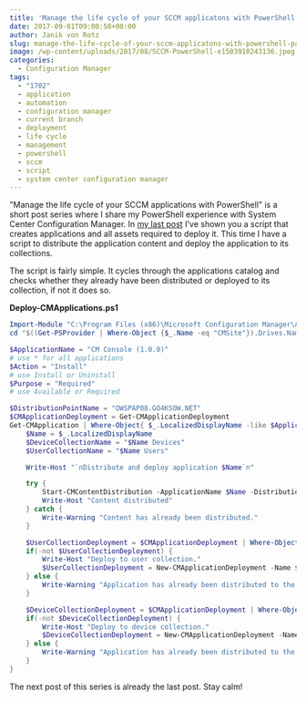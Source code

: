 ```yaml
---
title: 'Manage the life cycle of your SCCM applicatons with PowerShell - Part 3 Deploy Applications'
date: 2017-09-01T09:00:58+00:00
author: Janik von Rotz
slug: manage-the-life-cycle-of-your-sccm-applicatons-with-powershell-part-3-deploy-applications
image: /wp-content/uploads/2017/08/SCCM-PowerShell-e1503910243136.jpeg
categories:
  - Configuration Manager
tags:
  - "1702"
  - application
  - automation
  - configuration manager
  - current branch
  - deployment
  - life cycle
  - management
  - powershell
  - sccm
  - script
  - system center configuration manager
---
```

"Manage the life cycle of your SCCM applications with PowerShell" is a short post series where I share my PowerShell experience with System Center Configuration Manager. In [my last post](https://janikvonrotz.ch/2017/08/29/manage-the-life-cycle-of-your-sccm-applicatons-with-powershell-part-2-create-applications) I've shown you a script that creates applications and all assets required to deploy it. This time I have a script to distribute the application content and deploy the application to its collections.
<!--more-->

The script is fairly simple. It cycles through the applications catalog and checks whether they already have been distributed or deployed to its collection, if not it does so.

**Deploy-CMApplications.ps1**

```powershell
Import-Module "C:\Program Files (x86)\Microsoft Configuration Manager\AdminConsole\bin\ConfigurationManager.psd1"
cd "$((Get-PSProvider | Where-Object {$_.Name -eq "CMSite"}).Drives.Name):"

$ApplicationName = "CM Console (1.0.0)" 
# use * for all applications
$Action = "Install"
# use Install or Uninstall
$Purpose = "Required"
# use Available or Required

$DistributionPointName = "OWSPAP08.GO4KSOW.NET"
$CMApplicationDeployment = Get-CMApplicationDeployment
Get-CMApplication | Where-Object{ $_.LocalizedDisplayName -like $ApplicationName } | ForEach-Object {
    $Name = $_.LocalizedDisplayName
    $DeviceCollectionName = "$Name Devices"
    $UserCollectionName = "$Name Users"

    Write-Host "`nDistribute and deploy application $Name`n"

    try {
        Start-CMContentDistribution -ApplicationName $Name -DistributionPointName $DistributionPointName
        Write-Host "Content distributed"
    } catch {
        Write-Warning "Content has already been distributed."
    }

    $UserCollectionDeployment = $CMApplicationDeployment | Where-Object{ ($_.ApplicationName -eq $Name) -and ($_.CollectionName -eq $UserCollectionName)}
    if(-not $UserCollectionDeployment) {
        Write-Host "Deploy to user collection."
        $UserCollectionDeployment = New-CMApplicationDeployment -Name $Name -CollectionName $UserCollectionName -DeployAction $Action -DeployPurpose $Purpose
    } else {
        Write-Warning "Application has already been distributed to the user collection."
    }

    $DeviceCollectionDeployment = $CMApplicationDeployment | Where-Object{ ($_.ApplicationName -eq $Name) -and ($_.CollectionName -eq $DeviceCollectionName)}
    if(-not $DeviceCollectionDeployment) {
        Write-Host "Deploy to device collection."
        $DeviceCollectionDeployment = New-CMApplicationDeployment -Name $Name -CollectionName $DeviceCollectionName -DeployAction $Action -DeployPurpose $Purpose
    } else {
        Write-Warning "Application has already been distributed to the device collection."
    }
}
```

The next post of this series is already the last post. Stay calm!